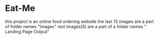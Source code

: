 # Eat-Me
this project is an online food ordering website
the last 13 images are a part of folder names "Images"
rest images(5) are a part of a folder names " Landing Page Output"
